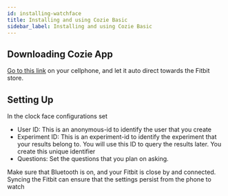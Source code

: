 ```yaml
---
id: installing-watchface
title: Installing and using Cozie Basic
sidebar_label: Installing and using Cozie Basic
---
```



## Downloading Cozie App
[Go to this link](https://gallery.fitbit.com/details/d787c911-ce11-432e-8b68-69da0f3446c8) on your cellphone, and let it auto direct towards the Fitbit store. 


## Setting Up
In the clock face configurations set
* User ID: This is an anonymous-id to identify the user that you create
* Experiment ID: This is an experiment-id to identify the experiment that your results belong to. You will use this ID to query the results later. You create this unique identifier
* Questions: Set the questions that you plan on asking.

Make sure that Bluetooth is on, and your Fitbit is close by and connected. Syncing the Fitbit can ensure that the settings persist from the phone to watch
